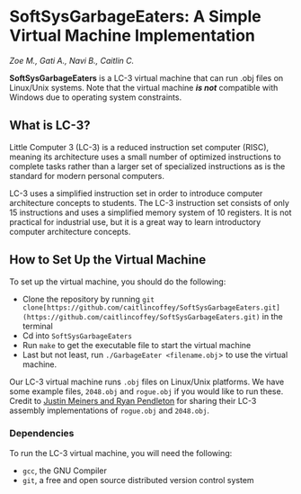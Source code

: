 # SoftSysGarbageEaters: A Simple Virtual Machine Implementation

*Zoe M., Gati A., Navi B., Caitlin C.*

**SoftSysGarbageEaters** is a LC-3 virtual machine that can run .obj files on Linux/Unix systems. Note that the virtual machine ***is not*** compatible with Windows due to operating system constraints.

## What is LC-3?

Little Computer 3 (LC-3) is a reduced instruction set computer (RISC), meaning its architecture uses a small number of optimized instructions to complete tasks rather than a larger set of specialized instructions as is the standard for modern personal computers.

LC-3 uses a simplified instruction set in order to introduce computer architecture concepts to students. The LC-3 instruction set consists of only 15 instructions and uses a simplified memory system of 10 registers. It is not practical for industrial use, but it is a great way to learn introductory computer architecture concepts.

## How to Set Up the Virtual Machine

To set up the virtual machine, you should do the following:

- Clone the repository by running `git clone[https://github.com/caitlincoffey/SoftSysGarbageEaters.git](https://github.com/caitlincoffey/SoftSysGarbageEaters.git)` in the terminal
- Cd into `SoftSysGarbageEaters`
- Run `make` to get the executable file to start the virtual machine
- Last but not least, run `./GarbageEater <filename.obj`> to use the virtual machine.

Our LC-3 virtual machine runs `.obj` files on Linux/Unix platforms. We have some example files, `2048.obj` and `rogue.obj` if you would like to run these. Credit to [Justin Meiners and Ryan Pendleton](https://github.com/justinmeiners/lc3-vm) for sharing their LC-3 assembly implementations of `rogue.obj` and `2048.obj`.

### Dependencies

To run the LC-3 virtual machine, you will need the following:

- `gcc`, the GNU Compiler
- `git`, a free and open source distributed version control system

